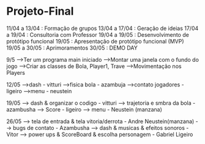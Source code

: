 # Projeto-Final
11/04 a 13/04 : Formação de grupos
13/04 a 17/04 : Geração de ideias
17/04 a 19/04 : Consultoria com Professor
19/04 a 19/05 : Desenvolvimento de protótipo funcional
19/05 : Apresentação de protótipo funcional (MVP)
19/05 a 30/05 : Aprimoramentos 30/05 : DEMO DAY

9/5
-->Ter um programa main iniciado
-->Montar uma janela com o fundo do jogo
-->Criar as classes de Bola, Player1, Trave
-->Movimentação nos Players

12/05
-->dash - vitturi
-->fisica bola - azambuja
-->contato jogadores - ligeiro
-->menu - neustein

19/05
--> dash & organizar o codigo - vitturi
--> trajetoria e smbra da bola - azambusha
--> Score - ligeiro
--> menu - Neustein (manzana)

26/05
--> tela de entrada & tela vitoria/derrota - Andre Neustein(manzana)
--> bugs de contato - Azambusha
--> dash & musicas & efeitos sonoros - Vitor
--> power ups &  ScoreBoard & escolha personagem - Gabriel Ligeiro
